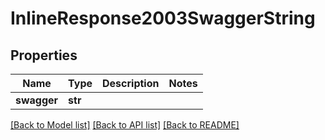 # InlineResponse2003SwaggerString

## Properties
Name | Type | Description | Notes
------------ | ------------- | ------------- | -------------
**swagger** | **str** |  | 

[[Back to Model list]](../README.md#documentation-for-models) [[Back to API list]](../README.md#documentation-for-api-endpoints) [[Back to README]](../README.md)


